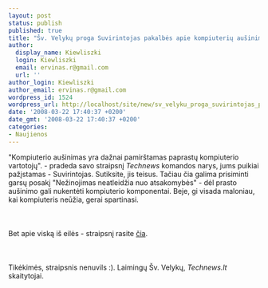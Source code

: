 ```yaml
---
layout: post
status: publish
published: true
title: "Šv. Velykų proga Suvirintojas pakalbės apie kompiuterių aušinimą :)"
author:
  display_name: Kiewliszki
  login: Kiewliszki
  email: ervinas.r@gmail.com
  url: ''
author_login: Kiewliszki
author_email: ervinas.r@gmail.com
wordpress_id: 1524
wordpress_url: http://localhost/site/new/sv_velyku_proga_suvirintojas_pakalbes_apie_kompiuteriu_ausinima_/
date: '2008-03-22 17:40:37 +0200'
date_gmt: '2008-03-22 17:40:37 +0200'
categories:
- Naujienos
---
```

<p>&quot;Kompiuterio aušinimas yra dažnai pamirštamas paprastų kompiuterio vartotojų&quot;. - pradeda savo straipsnį <i>Technews</i> komandos narys, jums puikiai pažįstamas - Suvirintojas. Sutiksite, jis teisus. Tačiau čia galima prisiminti garsų posakį &quot;Nežinojimas neatleidžia nuo atsakomybės&quot; - dėl prasto aušinimo gali nukentėti kompiuterio komponentai. Beje, gi visada maloniau, kai kompiuteris neūžia, gerai spartinasi.<br />
<br><br />
<br>Bet apie viską iš eilės - straipsnį rasite <a class="ns" href="http://www.technews.lt/index.php?id=Kas&amp;Id=1341">čia</a>.<br />
<br><br />
<br>Tikėkimės, straipsnis nenuvils :). Laimingų Šv. Velykų, <i>Technews.lt</i> skaitytojai.  </p>
